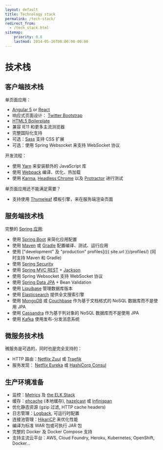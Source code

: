 ```yaml
---
layout: default
title: Technology stack
permalink: /tech-stack/
redirect_from:
  - /tech_stack.html
sitemap:
    priority: 0.8
    lastmod: 2014-05-16T00:00:00-00:00
---
```


# <i class="fa fa-stack-overflow"></i> 技术栈

## 客户端技术栈

单页面应用：

*   [Angular 5](https://angular.io/) or [React](https://reactjs.org/)
*   响应式页面设计： [Twitter Bootstrap](http://getbootstrap.com/)
*   [HTML5 Boilerplate](http://html5boilerplate.com/)
*   兼容 IE11 和更多主流浏览器
*   完整国际化支持
*   可选：[Sass](https://www.npmjs.com/package/node-sass) 支持 CSS 扩展
*   可选：使用 Spring Websocket 来支持 WebSocket 协议

开发流程：

*   使用 [Yarn](https://yarnpkg.com/) 来安装额外的 JavaScript 库
*   使用 [Webpack](https://webpack.js.org/) 编译、优化、热加载
*   使用 [Karma](http://karma-runner.github.io/), [Headless Chrome](https://github.com/GoogleChrome/puppeteer) 以及 [Protractor](http://www.protractortest.org) 进行测试

单页面应用还不能满足需要？

*   支持使用 [Thymeleaf](http://www.thymeleaf.org/) 模板引擎，来在服务端渲染页面

## 服务端技术栈

完整的 [Spring 应用](http://spring.io/):

*   使用 [Spring Boot](http://projects.spring.io/spring-boot/) 来简化应用配置
*   使用 [Maven](http://maven.apache.org/) 或 [Gradle](http://www.gradle.org/) 配置编译、测试、运行应用
*   使用 ["development" 及 "production" profiles]({{ site.url }}/profiles/) (同时支持 Maven 和 Gradle)
*   使用 [Spring Security](http://docs.spring.io/spring-security/site/index.html)
*   使用 [Spring MVC REST](http://spring.io/guides/gs/rest-service/) + [Jackson](https://github.com/FasterXML/jackson)
*   使用 Spring Websocket 支持 WebSocket 协议
*   使用 [Spring Data JPA](http://projects.spring.io/spring-data-jpa/) + Bean Validation
*   使用 [Liquibase](http://www.liquibase.org/) 管理数据库版本
*   使用 [Elasticsearch](https://github.com/elastic/elasticsearch) 提供全文搜索引擎
*   使用 [MongoDB](http://www.mongodb.org)  或 [Couchbase](https://www.couchbase.com) 作为基于文档格式的 NoSQL 数据库而不是使用 JPA
*   使用 [Cassandra](http://cassandra.apache.org/) 作为基于列对象的 NoSQL 数据库而不是使用 JPA
*   使用 [Kafka](http://kafka.apache.org/) 使用发布-分发消息系统

## 微服务技术栈

微服务是可选的，同时也是完全支持的：

* HTTP 路由：[Netflix Zuul](https://github.com/Netflix/zuul) 或 [Traefik](https://traefik.io/)
* 服务发现： [Netflix Eureka](https://github.com/Netflix/eureka) 或 [HashiCorp Consul](https://www.consul.io/)

## 生产环境准备

*   监控：[Metrics](http://metrics.dropwizard.io/) 及 [the ELK Stack](https://www.elastic.co/products)
*   缓存：[ehcache](http://ehcache.org/) (本地缓存), [hazelcast](http://www.hazelcast.com/) 或 [Infinispan](http://infinispan.org/)
*   优化静态资源 (gzip 过滤, HTTP cache headers)
*   日志管理：[Logback](http://logback.qos.ch/), 可运行时配置
*   连接池管理：[HikariCP](https://github.com/brettwooldridge/HikariCP) 来优化性能
*   编译为标准 WAR 包或可执行 JAR 包
*   完整的 Docker 及 Docker Compose 支持
*   支持主流云平台：AWS, Cloud Foundry, Heroku, Kubernetes, OpenShift, Docker...
